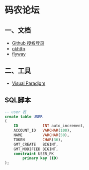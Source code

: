 # 码农论坛

## 一、文档
- [Github 授权登录](https://docs.github.com/en/developers/apps/building-oauth-apps/)
- [okhttp](https://square.github.io/okhttp/)
- [flyway](https://flywaydb.org/documentation/)

## 二、工具
- [Visual Paradigm](https://www.visual-paradigm.com/cn/download/community.jsp)

## SQL脚本
```sql
-- user 表
create table USER
(
    ID           INT auto_increment,
    ACCOUNT_ID   VARCHAR(100),
    NAME         VARCHAR(50),
    TOKEN        CHAR(36),
    GMT_CREATE   BIGINT,
    GMT_MODIFIED BIGINT,
    constraint USER_PK
        primary key (ID)
);
```